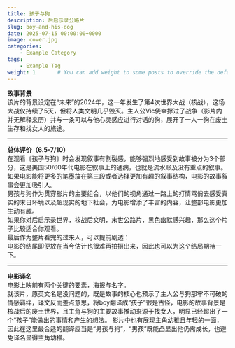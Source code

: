 ```yaml
---
title: 孩子与狗
description: 后启示录公路片
slug: boy-and-his-dog
date: 2025-07-15 00:00:00+0000
image: cover.jpg
categories:
    - Example Category
tags:
    - Example Tag
weight: 1       # You can add weight to some posts to override the default sorting (date descending)
---
```


**故事背景**  
该片的背景设定在“未来”的2024年，这一年发生了第4次世界大战（核战），这场大战仅持续了5天，但将人类文明几乎毁灭。主人公Vic侥幸撑过了战争（影片内并无解释来历）并与一条可以与他心灵感应进行对话的狗，展开了一人一狗在废土生存和找女人的旅途。  
***
**总体评价（6.5-7/10）**   
在观看《孩子与狗》时会发现叙事有割裂感，能够强烈地感受到故事被分为3个部分，这是美国50/60年代电影在叙事上的通病，也就是流水账及没有重点的叙事。如果电影能将更多的笔墨放在第三段或者选择更加有趣的叙事结构，电影的故事叙事会更加吸引人。   
男孩与狗作为贯穿影片的主要组合，以他们的视角通过一路上的打情骂俏去感受真实的末日环境以及超现实的地下社会，为电影增添了丰富的内容，让整部电影更加生动有趣。   
如果你对后启示录世界，核战后文明，末世公路片，黑色幽默感兴趣，那么这个片子比较适合你观看。   
最后作为整片看完的过来人，可以提前剧透：   
电影的结尾即便放在当今估计也很难再拍摄出来，因此也可以为这个结局期待一下。   
***
**电影译名**   
电影上映前有两个关键的要素，海报与名字。  
就该片，原英文名是没问题的，既是故事的核心也预示了主人公与狗那牢不可破的情感羁绊，译文反而差点意思，将boy翻译成“孩子”很是古怪，电影的故事背景是核战后的废土世界，且主角与狗的主要故事推动来源于找女人，明显已经超出了一个“孩子”能做出的事情和产生的想法。   影片中也有展现主角幼稚且年轻的一面，因此在这里最合适的翻译应当是“男孩与狗”，“男孩”既能凸显出他仍需成长，也避免译名显得主角幼稚。  
